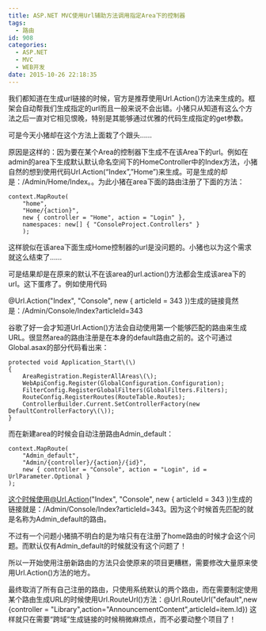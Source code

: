 ```yaml
---
title: ASP.NET MVC使用Url辅助方法调用指定Area下的控制器
tags:
  - 路由
id: 908
categories:
  - ASP.NET
  - MVC
  - WEB开发
date: 2015-10-26 22:18:35
---
```


我们都知道在生成url链接的时候，官方是推荐使用Url.Action\(\)方法来生成的。框架会自动帮我们生成指定的url而且一般来说不会出错。小猪只从知道有这么个方法之后一直对它相见恨晚，特别是其能够通过优雅的代码生成指定的get参数。

可是今天小猪却在这个方法上面栽了个跟头……

原因是这样的：因为要在某个Area的控制器下生成不在该Area下的url。例如在admin的area下生成默认默认命名空间下的HomeController中的Index方法，小猪自然的想到使用代码Url.Action(“Index”,”Home”)来生成。可是生成的却是：/Admin/Home/Index。。为此小猪在area下面的路由注册了下面的方法：
```
context.MapRoute(
    "home",
    "Home/{action}",
    new { controller = "Home", action = "Login" },
    namespaces: new[] { "ConsoleProject.Controllers" }
    );
```

这样貌似在该area下面生成Home控制器的url是没问题的。小猪也以为这个需求就这么结束了……

可是结果却是在原来的默认不在该area的url.action\(\)方法都会生成该area下的url。这下蛋疼了。例如使用代码

@Url.Action("Index", "Console", new { articleId = 343 })生成的链接竟然是：/Admin/Console/Index?articleId=343

谷歌了好一会才知道Url.Action\(\)方法会自动使用第一个能够匹配的路由来生成URL。很显然area的路由注册是在本身的default路由之前的。这个可通过Global.asax的部分代码看出来：
```
protected void Application_Start\(\)
{
    AreaRegistration.RegisterAllAreas\(\);
    WebApiConfig.Register(GlobalConfiguration.Configuration);
    FilterConfig.RegisterGlobalFilters(GlobalFilters.Filters);
    RouteConfig.RegisterRoutes(RouteTable.Routes);
    ControllerBuilder.Current.SetControllerFactory(new DefaultControllerFactory\(\));
}
```
而在新建area的时候会自动注册路由Admin_default：
```
context.MapRoute(
    "Admin_default",
    "Admin/{controller}/{action}/{id}",
    new { controller = "Console", action = "Login", id = UrlParameter.Optional }
);
```

这个时候使用@Url.Action("Index", "Console", new { articleId = 343 })生成的链接就是：/Admin/Console/Index?articleId=343。因为这个时候首先匹配的就是名称为Admin_default的路由。

不过有一个问题小猪搞不明白的是为啥只有在注册了home路由的时候才会这个问题。而默认仅有Admin_default的时候就没有这个问题了！

所以一开始使用注册新路由的方法只会使原来的项目更糟糕，需要修改大量原来使用Url.Action\(\)方法的地方。

最终取消了所有自己注册的路由，只使用系统默认的两个路由，而在需要制定使用某个路由生成URL的时候使用Url.RouteUrl\(\)方法：@Url.RouteUrl("default",new {controller = "Library",action="AnnouncementContent",articleId=item.Id})
这样就只在需要“跨域”生成链接的时候稍微麻烦点，而不必要动整个项目了！